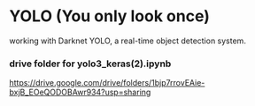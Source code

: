 # YOLO (You only look once)
working with Darknet YOLO, a real-time object detection system.

### drive folder for yolo3_keras(2).ipynb 
https://drive.google.com/drive/folders/1bjp7rrovEAie-bxjB_EOeQODOBAwr934?usp=sharing
